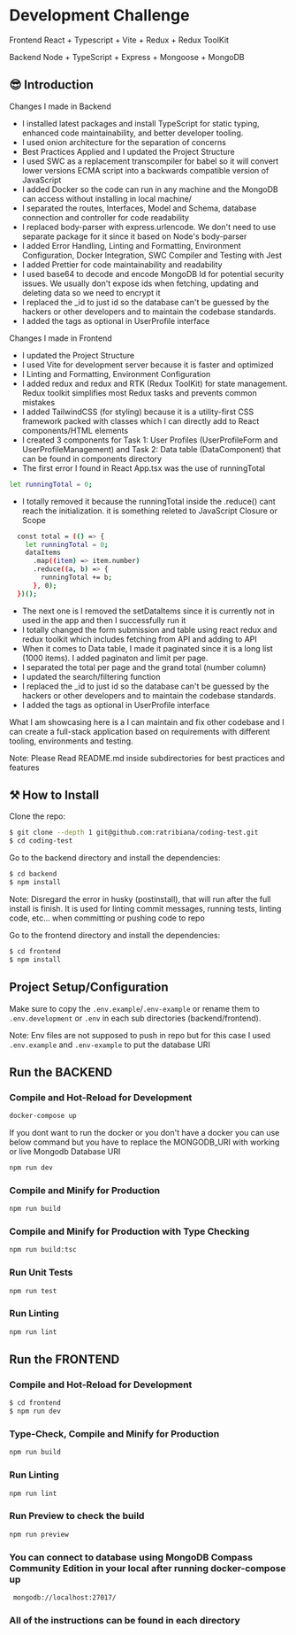 # Development Challenge

Frontend
React + Typescript + Vite + Redux + Redux ToolKit

Backend
Node + TypeScript + Express + Mongoose + MongoDB

## 😎 Introduction

Changes I made in Backend

- I installed latest packages and install TypeScript for static typing, enhanced code maintainability, and better developer tooling.
- I used onion architecture for the separation of concerns
- Best Practices Applied and I updated the Project Structure
- I used SWC as a replacement transcompiler for babel so it will convert lower versions ECMA script into a backwards compatible version of JavaScript 
- I added Docker so the code can run in any machine and the MongoDB can access without installing in local machine/
- I separated the routes, Interfaces, Model and Schema, database connection and controller for code readability
- I replaced body-parser with express.urlencode. We don't need to use separate package for it since it based on Node's body-parser
- I added Error Handling, Linting and Formatting, Environment Configuration, Docker Integration, SWC Compiler and Testing with Jest
- I added Prettier for code maintainability and readability
- I used base64 to decode and encode MongoDB Id for potential security issues. We usually don't expose ids when fetching, updating and deleting data so we need to encrypt it
- I replaced the _id to just id so the database can't be guessed by the hackers or other developers and to maintain the codebase standards.
- I added the tags as optional in UserProfile interface

Changes I made in Frontend

- I updated the Project Structure
- I used Vite for development server because it is faster and optimized 
- I Linting and Formatting, Environment Configuration
- I added redux and redux and RTK (Redux ToolKit) for state management. Redux toolkit simplifies most Redux tasks and prevents common mistakes
- I added TailwindCSS (for styling) because it is a utility-first CSS framework packed with classes which I can directly add to React components/HTML elements
- I created 3 components for Task 1: User Profiles (UserProfileForm and UserProfileManagement) and Task 2: Data table (DataComponent) that can be found in components directory
- The first error I found in React App.tsx was the use of runningTotal
```sh
let runningTotal = 0;
```
- I totally removed it because the runningTotal inside the .reduce() cant reach the initialization. it is something releted to JavaScript Closure or Scope
```sh
  const total = (() => {
    let runningTotal = 0;
    dataItems
      .map((item) => item.number)
      .reduce((a, b) => {
        runningTotal += b;
      }, 0);
  })();
```
- The next one is I removed the setDataItems since it is currently not in used in the app and then I successfully run it
- I totally changed the form submission and table using react redux and redux toolkit which includes fetching from API and adding to API
- When it comes to Data table, I made it paginated since it is a long list (1000 items). I added paginaton and limit per page. 
- I separated the total per page and the grand total (number column)
- I updated the search/filtering function
- I replaced the _id to just id so the database can't be guessed by the hackers or other developers and to maintain the codebase standards.
- I added the tags as optional in UserProfile interface


What I am showcasing here is a I can maintain and fix other codebase and I can create a full-stack application based on requirements with different tooling, environments and testing.

Note: Please Read README.md inside subdirectories for best practices and features

## ⚒ How to Install

Clone the repo:

```bash
$ git clone --depth 1 git@github.com:ratribiana/coding-test.git
$ cd coding-test
```

Go to the backend directory and install the dependencies:

```bash
$ cd backend
$ npm install
```
Note: Disregard the error in husky (postinstall), that will run after the full install is finish. It is used for linting commit messages, running tests, linting code, etc... when committing or pushing code to repo

Go to the frontend directory and install the dependencies: 

```bash
$ cd frontend
$ npm install
```

## Project Setup/Configuration

Make sure to copy the `.env.example`/`.env-example` or rename them to `.env.development` or `.env` in each sub directories (backend/frontend).

Note: Env files are not supposed to push in repo but for this case I used `.env.example` and `.env-example` to put the database URI

## Run the BACKEND

### Compile and Hot-Reload for Development

```sh
docker-compose up
```
If you dont want to run the docker or you don't have a docker you can use below command but you have to replace the MONGODB_URI with working or live Mongodb Database URI 
```sh
npm run dev
```

### Compile and Minify for Production

```sh
npm run build
```

### Compile and Minify for Production with Type Checking

```sh
npm run build:tsc
```

### Run Unit Tests

```sh
npm run test
```

### Run Linting

```sh
npm run lint
```



## Run the FRONTEND

### Compile and Hot-Reload for Development

```bash
$ cd frontend
$ npm run dev
```

### Type-Check, Compile and Minify for Production

```sh
npm run build
```

### Run Linting

```sh
npm run lint
```


### Run Preview to check the build

```sh
npm run preview
```

### You can connect to database using MongoDB Compass Community Edition in your local after running docker-compose up
```sh
 mongodb://localhost:27017/
```



















### All of the instructions can be found in each directory

